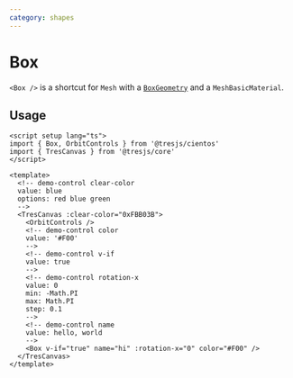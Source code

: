 ```yaml
---
category: shapes
---
```


# Box <Badge type="warning" text="^1.6.0" />

`<Box />` is a shortcut for `Mesh` with a [`BoxGeometry`](https://threejs.org/docs/?q=box#api/en/geometries/BoxGeometry) and a `MeshBasicMaterial`.

## Usage

```vue demo
<script setup lang="ts">
import { Box, OrbitControls } from '@tresjs/cientos'
import { TresCanvas } from '@tresjs/core'
</script>

<template>
  <!-- demo-control clear-color
  value: blue
  options: red blue green
  -->
  <TresCanvas :clear-color="0xFBB03B">
    <OrbitControls />
    <!-- demo-control color
    value: '#F00'
    -->
    <!-- demo-control v-if
    value: true
    -->
    <!-- demo-control rotation-x
    value: 0
    min: -Math.PI
    max: Math.PI
    step: 0.1
    -->
    <!-- demo-control name
    value: hello, world
    -->
    <Box v-if="true" name="hi" :rotation-x="0" color="#F00" />
  </TresCanvas>
</template>
```
